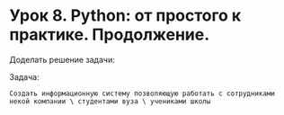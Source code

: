 # Урок 8. Python: от простого к практике. Продолжение.

Доделать решение задачи:

 Задача: 
 ~~~
 Создать информационную систему позволяющую работать с сотрудниками некой компании \ студентами вуза \ учениками школы
 ~~~
